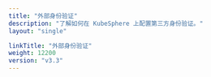 ```yaml
---
title: "外部身份验证"
description: "了解如何在 KubeSphere 上配置第三方身份验证。"
layout: "single"

linkTitle: "外部身份验证"
weight: 12200
version: "v3.3"
---
```

